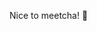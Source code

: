 Nice to meetcha! <span class="text-larger">👋</span>

<!-- {::options parse_block_html="true" /}
<section class="accordion-wrapper">

<div class="accordion-title js-trigger-content-toggle">
Topic: Introductions
</div>

Nice to meetcha! <span class="text-larger">👋</span>

1.  Introductions
1.  Syllabus and course overview
1.  The internet + web browsers
1.  Activities
    1.  [Student survey](https://goo.gl/forms/ZR3ctAr5tJh0kFPq2)
    1.  What we know now
1.  Sign-up-a-palooza
    - Download these:
        - [Visual Studio Code (text editor)](https://code.visualstudio.com/)
        - [Google Chrome (browser)](https://www.google.com/chrome/)
    - Create an account here:
        - [Slack](https://mica-web.slack.com/)
        - [CodePen](http://codepen.io/)
        - [GitHub](https://github.com/)

{::options parse_block_html="true" /}
<div class="accordion-title has-no-content js-content-toggle-ignore">

Slides

[PDF](files/w01-internet-and-browsers.min.pdf){:target="_blank"} (589 KB)

</div>


<div class="accordion-title js-trigger-content-toggle">
Homework
</div>

- Read about [content-first priority guides](https://alistapart.com/article/priority-guides-a-content-first-alternative-to-wireframes)
- Please bring your resume/CV in two formats:
  - printed out in its current format
  - digital in a text-only format (TextEdit in Mac, Notepad in PC)
    - you can use line breaks (pressing `enter` or `return`) to chunk your resume informatin, but should not format it (ie, no bold text, no font sizes, etc)
- Based on the reading, create a priority guide version of your resume. You can do this with pen and paper (must be legible!), a Google Doc, Sketch, Illustrator, InDesign, etc. If you choose one of the latter, remind yourself of the differences between **wireframes** and **priority guides** and make sure your result does not venture into wireframe territory!

Have questions? Ask them in the [Slack](https://mica-web.slack.com/)!

</section> -->

